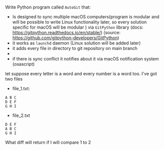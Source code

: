 Write Python program called `AutoGit` that:

- Is designed to sync multiple macOS computers(program is modular and will 
    be possible to write Linux functionality later, so every solution specific for macOS will be modular ) via `GitPython` 
    library (docs: https://gitpython.readthedocs.io/en/stable/) (source: https://github.com/gitpython-developers/GitPython)
- it works as `launchd` daemon (Linux solution will be added later)
- it adds every file in directory to git repository on main branch
- 
- if there is sync conflict it notifies about it via macOS notification system (osascript)


let suppose every letter is a word and every number is a word too. I've got two files
- file_1.txt:
```
A B C
D E F
G H I
```
- file_2.txt
```
D E F
A B C
G H I
```

What diff will return if I will compare 1 to 2



